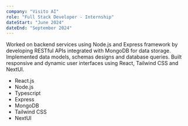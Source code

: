 ```yaml
---
company: "Visito AI"
role: "Full Stack Developer - Internship"
dateStart: "June 2024"
dateEnd: "September 2024"
---
```


Worked on backend services using Node.js and Express framework by developing RESTful APIs integrated
with MongoDB for data storage. Implemented data models, schemas designs and database queries.
Built responsive and dynamic user interfaces using React, Tailwind CSS and NextUI.

- React.js
- Node.js
- Typescript
- Express
- MongoDB
- Tailwind CSS
- NextUI
